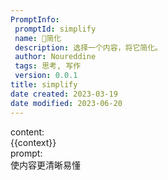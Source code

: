 ```yaml
---
PromptInfo:
 promptId: simplify
 name: 👼简化 
 description: 选择一个内容，将它简化。
 author: Noureddine
 tags: 思考, 写作
 version: 0.0.1
title: simplify
date created: 2023-03-19
date modified: 2023-06-20
---
```


content:  
{{context}}  
prompt:  
使内容更清晰易懂
